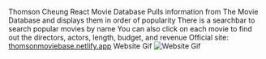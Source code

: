 Thomson Cheung
React Movie Database
Pulls information from The Movie Database and displays them in order of popularity
There is a searchbar to search popular movies by name
You can also click on each movie to find out the directors, actors, length, budget, and revenue
Official site: [thomsonmoviebase.netlify.app](https://thomsonmoviebase.netlify.app/)
Website Gif
![Website Gif](./public/ReactMovieDBShowcase.gif)